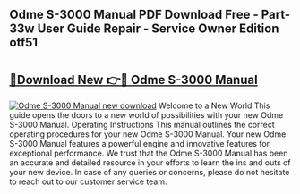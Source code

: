 ## Odme S-3000 Manual PDF Download Free - Part-33w User Guide Repair - Service Owner Edition otf51

# <h2><a href="http://cf24618.oget.top/?id=Odme+S-3000+Manual">🔗Download New 👉🔴 Odme S-3000 Manual</a></h2>

[![Odme S-3000 Manual new download](https://i.imgur.com/5g1atiW.png)](http://cf24618.oget.top/?id=Odme+S-3000+Manual)
Welcome to a New World This guide opens the doors to a new world of possibilities with your new Odme S-3000 Manual. Operating Instructions This manual outlines the correct operating procedures for your new Odme S-3000 Manual. Your new Odme S-3000 Manual features a powerful engine and innovative features for exceptional performance. We trust that the Odme S-3000 Manual has been an accurate and detailed resource in your efforts to learn the ins and outs of your new device. In case of any queries or concerns, please do not hesitate to reach out to our customer service team.
